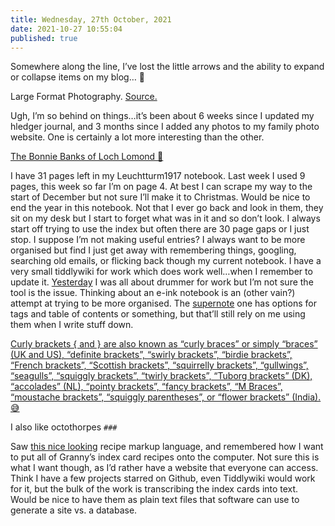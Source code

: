 ```yaml
---
title: Wednesday, 27th October, 2021
date: 2021-10-27 10:55:04
published: true
---
```


Somewhere along the line, I’ve lost the little arrows and the ability to expand or collapse items on my blog… 🤔


Large Format Photography. [Source.](https://www.reddit.com/r/analog/comments/qggpak/large_format_pentax_k1000_smc_50_f12_fuji_superia/)

Ugh, I’m so behind on things…it’s been about 6 weeks since I updated my hledger journal, and 3 months since I added any photos to my family photo website. One is certainly a lot more interesting than the other.

[The Bonnie Banks of Loch Lomond 🎵](https://open.spotify.com/track/0sDyLtVG04SBxmpVoM03bP?si=TTmFij8FQBC3uoFa39Quew)

I have 31 pages left in my Leuchtturm1917 notebook. Last week I used 9 pages, this week so far I’m on page 4. At best I can scrape my way to the start of December but not sure I’ll make it to Christmas. Would be nice to end the year in this notebook. Not that I ever go back and look in them, they sit on my desk but I start to forget what was in it and so don’t look. I always start off trying to use the index but often there are 30 page gaps or I just stop. I suppose I’m not making useful entries? I always want to be more organised but find I just get away with remembering things, googling, searching old emails, or flicking back though my current notebook. I have a very small tiddlywiki for work which does work well…when I remember to update it. [Yesterday](https://alexjj.com/2021/10/26.html#a182206) I was all about drummer for work but I’m not sure the tool is the issue. Thinking about an e-ink notebook is an (other vain?) attempt at trying to be more organised. The [supernote](https://supernote.com/) one has options for tags and table of contents or something, but that’ll still rely on me using them when I write stuff down.

[Curly brackets { and } are also known as “curly braces” or simply “braces” (UK and US), “definite brackets”, “swirly brackets”, “birdie brackets”, “French brackets”, “Scottish brackets”, “squirrelly brackets”, “gullwings”, “seagulls”, “squiggly brackets”, “twirly brackets”, “Tuborg brackets” (DK), “accolades” (NL), “pointy brackets”, “fancy brackets”, “M Braces”, “moustache brackets”, “squiggly parentheses”, or “flower brackets” (India). 😅](https://en.wikipedia.org/wiki/Bracket#Curly_brackets)

I also like octothorpes `###`

Saw [this nice looking](https://cooklang.org/) recipe markup language, and remembered how I want to put all of Granny’s index card recipes onto the computer. Not sure this is what I want though, as I’d rather have a website that everyone can access. Think I have a few projects starred on Github, even Tiddlywiki would work for it, but the bulk of the work is transcribing the index cards into text. Would be nice to have them as plain text files that software can use to generate a site vs. a database.
